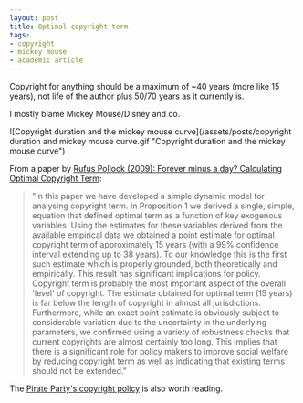 ```yaml
---
layout: post
title: Optimal copyright term
tags:
- copyright
- mickey mouse
- academic article
---
```

Copyright for anything should be a maximum of ~40 years (more like 15 years), not life of the author plus 50/70 years as it currently is.

I mostly blame Mickey Mouse/Disney and co. 

![Copyright duration and the mickey mouse curve](/assets/posts/copyright duration and mickey mouse curve.gif "Copyright duration and the mickey mouse curve")

From a paper by [Rufus Pollock (2009): Forever minus a day? Calculating Optimal Copyright Term](http://rufuspollock.org/papers/optimal_copyright_term.pdf):

> "In this paper we have developed a simple dynamic model for analysing copyright term. In Proposition 1 we derived a single, simple, equation that defined optimal term as a function of key exogenous variables. Using the estimates for these variables derived from the available empirical data we obtained a point estimate for optimal copyright term of approximately 15 years (with a 99% confidence interval extending up to 38 years). To our knowledge this is the first such estimate which is properly grounded, both theoretically and empirically.
> This result has significant implications for policy. Copyright term is probably the most important aspect of the overall 'level' of copyright. The estimate obtained for optimal term (15 years) is far below the length of copyright in almost all jurisdictions. Furthermore, while an exact point estimate is obviously subject to considerable variation due to the uncertainty in the underlying parameters, we confirmed using a variety of robustness checks that current copyrights are almost certainly too long. This implies that there is a significant role for policy makers to improve social welfare by reducing copyright term as well as indicating that existing terms should not be extended."

The [Pirate Party's copyright policy](http://pirateparty.org.au/wiki/Policies/Copyright) is also worth reading.